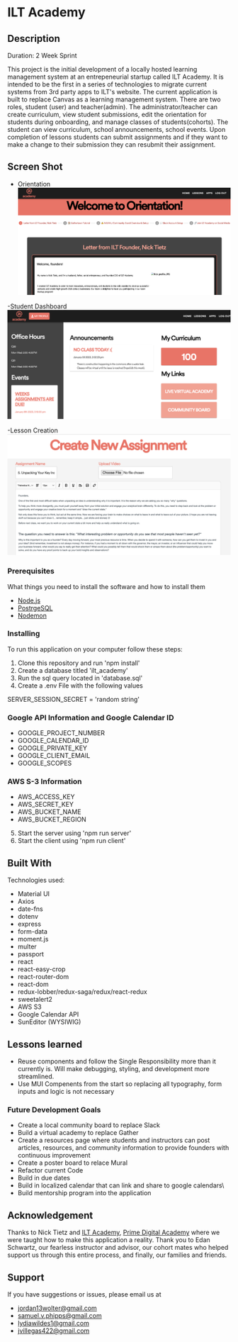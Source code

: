 # ILT Academy

## Description

Duration: 2 Week Sprint

This project is the initial development of a locally hosted learning management system at an entrepeneurial startup called ILT Academy. It is intended to be the first in a series of technologies to migrate current systems from 3rd party apps to ILT's website. The current application is built to replace Canvas as a learning management system. There are two roles, student (user) and teacher(admin). The administrator/teacher can create curriculum, view student submissions, edit the orientation for students during onboarding, and manage classes of students(cohorts). The student can view curriculum, school announcements, school events. Upon completion of lessons students can submit assignments and if they want to make a change to their submission they can resubmit their assignment.

## Screen Shot

- Orientation
![Orientation](./public/images/Orientation.png)

-Student Dashboard
![StudentDashboard](./public/images/StudentDashboard.png)

-Lesson Creation
![CreateLesson](./public/images/CreateLesson.png)

### Prerequisites

What things you need to install the software and how to install them

- [Node.js](https://nodejs.org/en/)
- [PostrgeSQL](https://www.postgresql.org/)
- [Nodemon](https://nodemon.io/)

### Installing

To run this application on your computer follow these steps:
1) Clone this repository and run 'npm install'
2) Create a database titled 'ilt_academy'
3) Run the sql query located in 'database.sql'
4) Create a .env File with the following values

SERVER_SESSION_SECRET = 'random string'

### Google API Information and Google Calendar ID 
- GOOGLE_PROJECT_NUMBER
- GOOGLE_CALENDAR_ID
- GOOGLE_PRIVATE_KEY
- GOOGLE_CLIENT_EMAIL
- GOOGLE_SCOPES

### AWS S-3 Information
- AWS_ACCESS_KEY
- AWS_SECRET_KEY
- AWS_BUCKET_NAME
- AWS_BUCKET_REGION

5) Start the server using 'npm run server'
6) Start the client using 'npm run client'

## Built With

Technologies used:
- Material UI
- Axios
- date-fns
- dotenv
- express
- form-data
- moment.js
- multer
- passport
- react
- react-easy-crop
- react-router-dom
- react-dom
- redux-lobber/redux-saga/redux/react-redux
- sweetalert2
- AWS S3
- Google Calendar API
- SunEditor (WYSIWIG)

## Lessons learned

- Reuse components and follow the Single Responsibility more than it currently is. Will make debugging, styling, and development more streamlined.
- Use MUI Compenents from the start so replacing all typography, form inputs and logic is not necessary

### Future Development Goals

- Create a local community board to replace Slack
- Build a virtual academy to replace Gather
- Create a resources page where students and instructors can post articles, resources, and community information to provide founders with continuous improvement
- Create a poster board to relace Mural
- Refactor current Code
- Build in due dates
- Build in localized calendar that can link and share to google calendars\
- Build mentorship program into the application

## Acknowledgement

Thanks to Nick Tietz and [ILT Academy](https://iltacademy.io/), [Prime Digital Academy](www.primeacademy.io) where we were taught how to make this application a reality. Thank you to Edan Schwartz, our fearless instructor and advisor, our cohort mates who helped support us through this entire process, and finally, our families and friends. 

## Support
If you have suggestions or issues, please email us at 
- jordan13wolter@gmail.com
- samuel.v.phipps@gmail.com
- lydiawildes1@gmail.com
- jvillegas422@gmail.com